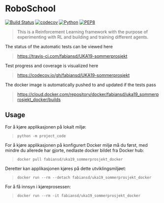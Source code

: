 # RoboSchool

[![Build Status](https://travis-ci.com/acntech/UKA19-sommerprosjekt.svg?branch=master)](https://travis-ci.com/acntech/UKA19-sommerprosjekt.svg)
[![codecov](https://codecov.io/gh/fabiansd/UKA19-sommerprosjekt/branch/master/graph/badge.svg?token=vHIWuOEtHF)](https://codecov.io/gh/fabiansd/UKA19-sommerprosjekt)
[![Python](https://img.shields.io/badge/python-3.6-blue.svg)](https://www.python.org/)
[![PEP8](https://img.shields.io/badge/code%20style-PEP8-brightgreen.svg)](https://www.python.org/dev/peps/pep-0008/)

> This is a Reinforcement Learning framework with the purpose of experimenting with RL and building and training different agents.

The status of the automatic tests can be viewed here

> https://travis-ci.com/fabiansd/UKA19-sommerprosjekt

Test progress and coverage is visualized here

> https://codecov.io/gh/fabiansd/UKA19-sommerprosjekt

The docker image is automatically pushed to and updated if the tests 
pass

> https://cloud.docker.com/repository/docker/fabiansd/uka19_sommerprosjekt_docker/builds

## Usage

For å kjøre applikasjonen på lokalt miljø: 

> `python -m project_code`

For å kjøre applikasjonen på konfigurert Docker miljø må du først, med mindre du allerede har gjorte, nedlaste docker bildet fra Docker hub:

> `docker pull fabiansd/uka19_sommerprosjekt_docker`

Deretter kan applikasjonen kjøres på dette utviklingsmiljøet:

> `docker run --rm --detach fabiansd/uka19_sommerprosjekt_docker`

For å få innsyn i kjøreprosessen:

> `docker run --rm -it fabiansd/uka19_sommerprosjekt_docker`

